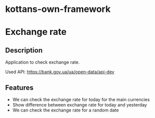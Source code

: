 # kottans-own-framework
# Exchange rate

## Description
Application to check exchange rate.

Used API: 
https://bank.gov.ua/ua/open-data/api-dev


## Features
* We can check the exchange rate for today for the main currencies 
* Show difference between exchange rate for today and yesterday
* We can check the exchange rate for a random date
